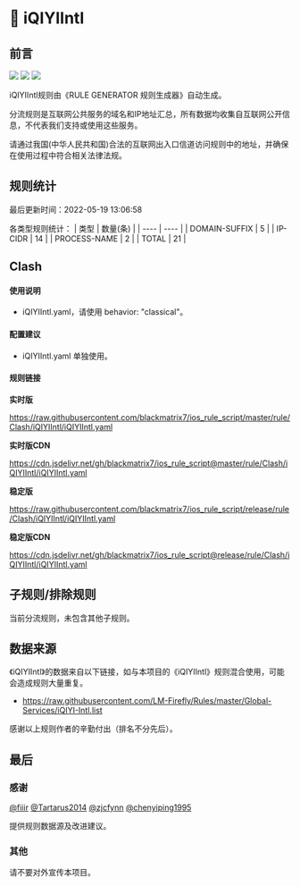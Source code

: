 # 🧸 iQIYIIntl

## 前言

![](https://shields.io/badge/-移除重复规则-ff69b4) ![](https://shields.io/badge/-DOMAIN与DOMAIN--SUFFIX合并-green) ![](https://shields.io/badge/-IP--CIDR(6)合并-blueviolet) 

iQIYIIntl规则由《RULE GENERATOR 规则生成器》自动生成。

分流规则是互联网公共服务的域名和IP地址汇总，所有数据均收集自互联网公开信息，不代表我们支持或使用这些服务。

请通过我国(中华人民共和国)合法的互联网出入口信道访问规则中的地址，并确保在使用过程中符合相关法律法规。

## 规则统计

最后更新时间：2022-05-19 13:06:58

各类型规则统计：
| 类型 | 数量(条)  | 
| ---- | ----  |
| DOMAIN-SUFFIX | 5  | 
| IP-CIDR | 14  | 
| PROCESS-NAME | 2  | 
| TOTAL | 21  | 


## Clash 

#### 使用说明
- iQIYIIntl.yaml，请使用 behavior: "classical"。

#### 配置建议
- iQIYIIntl.yaml 单独使用。

#### 规则链接
**实时版**

https://raw.githubusercontent.com/blackmatrix7/ios_rule_script/master/rule/Clash/iQIYIIntl/iQIYIIntl.yaml

**实时版CDN**

https://cdn.jsdelivr.net/gh/blackmatrix7/ios_rule_script@master/rule/Clash/iQIYIIntl/iQIYIIntl.yaml

**稳定版**

https://raw.githubusercontent.com/blackmatrix7/ios_rule_script/release/rule/Clash/iQIYIIntl/iQIYIIntl.yaml

**稳定版CDN**

https://cdn.jsdelivr.net/gh/blackmatrix7/ios_rule_script@release/rule/Clash/iQIYIIntl/iQIYIIntl.yaml

## 子规则/排除规则


当前分流规则，未包含其他子规则。

## 数据来源

《iQIYIIntl》的数据来自以下链接，如与本项目的《iQIYIIntl》规则混合使用，可能会造成规则大量重复。

- https://raw.githubusercontent.com/LM-Firefly/Rules/master/Global-Services/iQIYI-Intl.list


感谢以上规则作者的辛勤付出（排名不分先后）。

## 最后

### 感谢

[@fiiir](https://github.com/fiiir) [@Tartarus2014](https://github.com/Tartarus2014) [@zjcfynn](https://github.com/zjcfynn) [@chenyiping1995](https://github.com/chenyiping1995) 

提供规则数据源及改进建议。

### 其他

请不要对外宣传本项目。